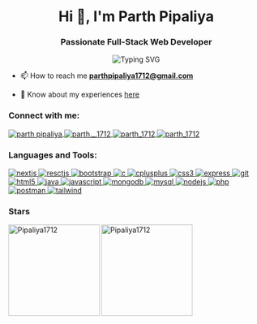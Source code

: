<h1 align="center">Hi 👋, I'm Parth Pipaliya</h1>
<h3 align="center">Passionate Full-Stack Web Developer</h3>

<p align="center">
  <img src="https://readme-typing-svg.herokuapp.com?font=Roboto&size=25&color=777777&center=true&vCenter=true&lines=👨‍💻+Full-Stack+Web+Developer;🧩+Competitive+Programmer;🍃+Always+Learning+New+Things;" alt="Typing SVG">
</p>

<div align="left">

- 📫 How to reach me **parthpipaliya1712@gmail.com**

- 📄 Know about my experiences [here](https://drive.google.com/file/d/1K63ibCif3qcGbp0x_m-o5jH26dAIlHp9/view?usp=sharing)

<h3 align="left">Connect with me:</h3>
<p align="left">
  <a href="https://linkedin.com/in/parth pipaliya" target="_blank">
    <img align="center" src="https://img.shields.io/badge/LinkedIn-0A66C2?style=for-the-badge&logo=linkedin&logoColor=white" alt="parth pipaliya"/>
  </a>
  <a href="https://instagram.com/parth._.1712" target="_blank">
    <img align="center" src="https://img.shields.io/badge/Instagram-E4405F?style=for-the-badge&logo=instagram&logoColor=white" alt="parth._.1712"/>
  </a>
  <a href="https://www.codechef.com/users/parth_1712" target="_blank">
    <img align="center" src="https://img.shields.io/badge/Codechef-5B4638?style=for-the-badge&logo=codechef&logoColor=white" alt="parth_1712"/>
  </a>
  <a href="https://www.leetcode.com/parth_1712" target="_blank">
    <img align="center" src="https://img.shields.io/badge/LeetCode-FFA116?style=for-the-badge&logo=leetcode&logoColor=white" alt="parth_1712"/>
  </a>
</p>

<h3 align="left">Languages and Tools:</h3>

<p align="left">
  <a href="https://nextjs.org/" target="_blank" rel="noreferrer"> 
    <img src="https://img.shields.io/badge/NextJS-FF6C37?style=for-the-badge&logo=nextjs&logoColor=white" alt="nextjs" class="icon" />
  </a> 
  <a href="https://www.cprogramming.com/" target="_blank" rel="noreferrer">
    <img src="https://img.shields.io/badge/ReactJS-00599C?style=for-the-badge&logo=reactjs&logoColor=white" alt="resctjs" class="icon" />
  </a>
  <a href="https://getbootstrap.com" target="_blank" rel="noreferrer">
    <img src="https://img.shields.io/badge/Bootstrap-563D7C?style=for-the-badge&logo=bootstrap&logoColor=white" alt="bootstrap" class="icon" />
  </a>
  <a href="https://www.cprogramming.com/" target="_blank" rel="noreferrer">
    <img src="https://img.shields.io/badge/C-00599C?style=for-the-badge&logo=c&logoColor=white" alt="c" class="icon" />
  </a>
  <a href="https://www.w3schools.com/cpp/" target="_blank" rel="noreferrer">
    <img src="https://img.shields.io/badge/C++-00599C?style=for-the-badge&logo=cplusplus&logoColor=white" alt="cplusplus" class="icon" />
  </a>
  <a href="https://www.w3schools.com/css/" target="_blank" rel="noreferrer">
    <img src="https://img.shields.io/badge/CSS3-1572B6?style=for-the-badge&logo=css3&logoColor=white" alt="css3" class="icon" />
  </a>
  <a href="https://expressjs.com" target="_blank" rel="noreferrer">
    <img src="https://img.shields.io/badge/Express.js-404D59?style=for-the-badge&logo=express&logoColor=white" alt="express" class="icon" />
  </a>
  <a href="https://git-scm.com/" target="_blank" rel="noreferrer">
    <img src="https://img.shields.io/badge/Git-F05032?style=for-the-badge&logo=git&logoColor=white" alt="git" class="icon" />
  </a>
  <a href="https://www.w3.org/html/" target="_blank" rel="noreferrer">
    <img src="https://img.shields.io/badge/HTML5-E34F26?style=for-the-badge&logo=html5&logoColor=white" alt="html5" class="icon" />
  </a>
  <a href="https://www.java.com" target="_blank" rel="noreferrer">
    <img src="https://img.shields.io/badge/Java-007396?style=for-the-badge&logo=java&logoColor=white" alt="java" class="icon" />
  </a>
  <a href="https://developer.mozilla.org/en-US/docs/Web/JavaScript" target="_blank" rel="noreferrer">
    <img src="https://img.shields.io/badge/JavaScript-F7DF1E?style=for-the-badge&logo=javascript&logoColor=black" alt="javascript" class="icon" />
  </a>
  <a href="https://www.mongodb.com/" target="_blank" rel="noreferrer">
    <img src="https://img.shields.io/badge/MongoDB-4EA94B?style=for-the-badge&logo=mongodb&logoColor=white" alt="mongodb" class="icon" />
  </a>
  <a href="https://www.mysql.com/" target="_blank" rel="noreferrer">
    <img src="https://img.shields.io/badge/MySQL-4479A1?style=for-the-badge&logo=mysql&logoColor=white" alt="mysql" class="icon" />
  </a>
  <a href="https://nodejs.org" target="_blank" rel="noreferrer">
    <img src="https://img.shields.io/badge/Node.js-43853D?style=for-the-badge&logo=node-dot-js&logoColor=white" alt="nodejs" class="icon" />
  </a>
  <a href="https://www.php.net" target="_blank" rel="noreferrer">
    <img src="https://img.shields.io/badge/PHP-777BB4?style=for-the-badge&logo=php&logoColor=white" alt="php" class="icon" />
  </a>
  <a href="https://postman.com" target="_blank" rel="noreferrer">
    <img src="https://img.shields.io/badge/Postman-FF6C37?style=for-the-badge&logo=postman&logoColor=white" alt="postman" class="icon" />
  </a>
  <a href="https://tailwindcss.com/" target="_blank" rel="noreferrer">
    <img src="https://img.shields.io/badge/TailwindCSS-38B2AC?style=for-the-badge&logo=tailwind-css&logoColor=white" alt="tailwind" class="icon" />
  </a>
</p>
</div>

</div><h3 align="left">Stars</h3>
<img align="left" height="180em" src="https://github-readme-stats.vercel.app/api/top-langs/?username=Pipaliya1712&layout=compact&theme=dark" alt=Pipaliya1712 />

<p><img align="center" height="180em" src="https://github-readme-streak-stats.herokuapp.com/?user=Pipaliya1712&theme=dark" alt="Pipaliya1712" /></p>




